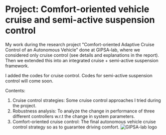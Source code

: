 # Project: Comfort-oriented vehicle cruise and semi-active suspension control
My work during the research project "Comfort-oriented Adaptive Cruise Control of an Autonomous Vehicle" done at GIPSA-lab, where we considered only cruise control (see details and explanations in the report). Then we extended this into an integrated cruise + semi-active suspension framework.

I added the codes for cruise control. Codes for semi-active suspension control will come soon.

Contents:
1. Cruise control strategies: Some cruise control approaches I tried during the project.
2. Robustness analysis: To analyze the change in performance of three different controllers w.r.t the change in system parameters.
3. Comfort-oriented cruise control: The final autonomous vehicle cruise control strategy so as to guarantee driving comfort.
![GIPSA-lab logo](https://github.com/TRAN-Gia-Quoc-Bao/Project-Comfort-Vehicle-Control/blob/main/logoGIPSA.jpg)
